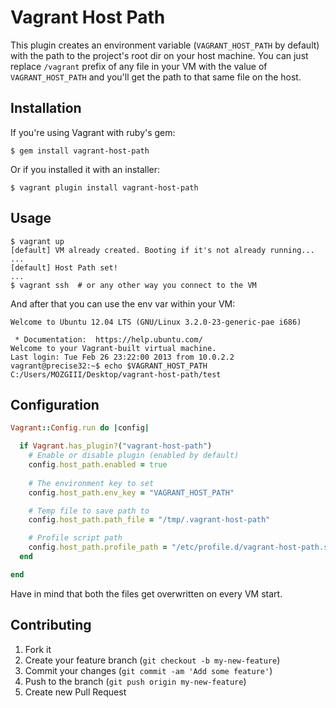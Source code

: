 # Vagrant Host Path

This plugin creates an environment variable (`VAGRANT_HOST_PATH` by default) with the path to the project's root dir on your host machine.
You can just replace `/vagrant` prefix of any file in your VM with the value of `VAGRANT_HOST_PATH` and you'll get the path to that same file on the host.

## Installation

If you're using Vagrant with ruby's gem:

    $ gem install vagrant-host-path

Or if you installed it with an installer:

    $ vagrant plugin install vagrant-host-path

## Usage

    $ vagrant up
    [default] VM already created. Booting if it's not already running...
    ...
    [default] Host Path set!
    ...
    $ vagrant ssh  # or any other way you connect to the VM

And after that you can use the env var within your VM:

    Welcome to Ubuntu 12.04 LTS (GNU/Linux 3.2.0-23-generic-pae i686)

     * Documentation:  https://help.ubuntu.com/
    Welcome to your Vagrant-built virtual machine.
    Last login: Tue Feb 26 23:22:00 2013 from 10.0.2.2
    vagrant@precise32:~$ echo $VAGRANT_HOST_PATH
    C:/Users/MOZGIII/Desktop/vagrant-host-path/test

## Configuration

```ruby
Vagrant::Config.run do |config|

  if Vagrant.has_plugin?("vagrant-host-path")
    # Enable or disable plugin (enabled by default)
    config.host_path.enabled = true
    
    # The environment key to set
    config.host_path.env_key = "VAGRANT_HOST_PATH"

    # Temp file to save path to
    config.host_path.path_file = "/tmp/.vagrant-host-path"

    # Profile script path
    config.host_path.profile_path = "/etc/profile.d/vagrant-host-path.sh"
  end

end
```

Have in mind that both the files get overwritten on every VM start.

## Contributing

1. Fork it
2. Create your feature branch (`git checkout -b my-new-feature`)
3. Commit your changes (`git commit -am 'Add some feature'`)
4. Push to the branch (`git push origin my-new-feature`)
5. Create new Pull Request
